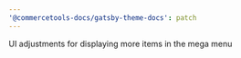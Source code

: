 ```yaml
---
'@commercetools-docs/gatsby-theme-docs': patch
---
```


UI adjustments for displaying more items in the mega menu
